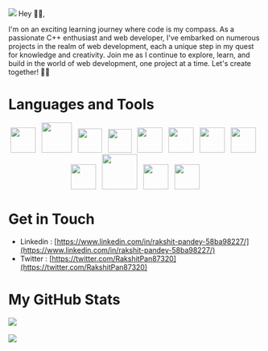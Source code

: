 
<img src = "https://github.com/rakshitpandey2003/rakshitpandey2003/assets/110710174/36991a07-d29c-40ad-a087-c7f1ab04de37">
Hey 👋🏻,


I'm on an exciting learning journey where code is my compass. As a passionate C++ enthusiast and web developer, I've embarked on numerous projects in the realm of web development, each a unique step in my quest for knowledge and creativity. Join me as I continue to explore, learn, and build in the world of web development, one project at a time. Let's create together! 🚀🌐

# Languages and Tools

<p align="center">
<img width="50" src="https://github.com/aastha-cse/aastha-cse/assets/100745494/f30bc3dc-2e1d-4027-89aa-dd8e866fddd1">&nbsp;&nbsp;
<img width="60" src="https://github.com/aastha-cse/aastha-cse/assets/100745494/5806e050-3522-42e5-9370-5e4c5222c4ec">&nbsp;&nbsp;
<img width="48" src="https://github.com/aastha-cse/aastha-cse/assets/100745494/264e04ae-1558-4d73-a6be-e76210e203f0">&nbsp;&nbsp;
<img width="47" src="https://github.com/aastha-cse/aastha-cse/assets/100745494/722dafc7-fdde-424a-8a34-a72ddf4730b1">&nbsp;&nbsp;
<img width="50" src="https://github.com/aastha-cse/aastha-cse/assets/100745494/7feda860-59b6-43ac-86e6-63e1b9879115">&nbsp;&nbsp;
<img width="50" src="https://github.com/aastha-cse/aastha-cse/assets/100745494/58181806-51e7-4062-be91-e897e229e9c6">&nbsp;&nbsp;
<img width="50" src="https://github.com/aastha-cse/aastha-cse/assets/100745494/94877a9b-9ff3-41dd-9930-4d887fc84309">&nbsp;&nbsp;
<img width="50" src="https://github.com/aastha-cse/aastha-cse/assets/100745494/afef0727-cddb-407b-9385-88426e4c4e94">&nbsp;&nbsp;
<img width="50" src="https://github.com/aastha-cse/aastha-cse/assets/100745494/202166c0-3433-4655-b6d0-ab767a344840">&nbsp;&nbsp;
<img width="70" src="https://github.com/aastha-cse/aastha-cse/assets/100745494/cf7a8e99-1a8f-4d97-9e28-d689a6a9fea4">&nbsp;&nbsp;
<img width="50" src="https://github.com/aastha-cse/aastha-cse/assets/100745494/0a797f84-4b97-44ad-b054-780ede0c12c9">&nbsp;&nbsp;
<img width="50" src="https://github.com/aastha-cse/aastha-cse/assets/100745494/ca320cee-0773-4e2a-9202-1d149e671f66">
</p>



# Get in Touch
- Linkedin : [https://www.linkedin.com/in/rakshit-pandey-58ba98227/](https://www.linkedin.com/in/rakshit-pandey-58ba98227/)
- Twitter : [https://twitter.com/RakshitPan87320](https://twitter.com/RakshitPan87320)

# My GitHub Stats

<div>
<img src="https://github-readme-stats.vercel.app/api/top-langs/?username=rakshitpandey2003"><br><br>
<img src="https://github-readme-streak-stats.herokuapp.com?user=rakshitpandey2003&theme=prussian&background=45%2C251784%2C903BA7">
</div>

